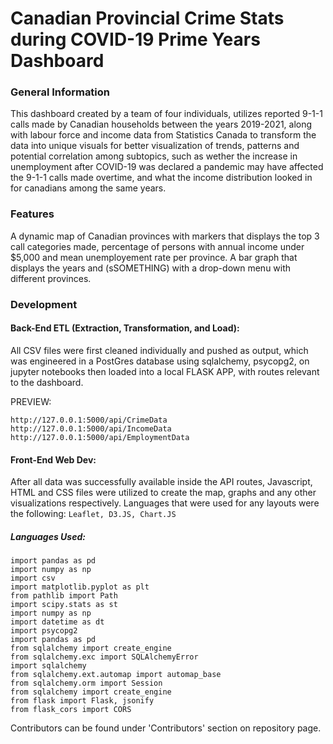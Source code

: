 # Canadian Provincial Crime Stats during COVID-19 Prime Years Dashboard

### General Information 

This dashboard created by a team of four individuals, utilizes reported 9-1-1 calls made by Canadian households between the years 2019-2021, along with labour force and income data from Statistics Canada to transform the data into unique visuals for better visualization of trends, patterns and potential correlation among subtopics, such as wether the increase in unemployment after COVID-19 was declared a pandemic may have affected the 9-1-1 calls made overtime, and what the income distribution looked in for canadians among the same years. 

### Features

A dynamic map of Canadian provinces with markers that displays the top 3 call categories made, percentage of persons with annual income under $5,000 and mean unemployement rate per province. A bar graph that displays the years and (sSOMETHING) with a drop-down menu with different provinces. 


### Development 

#### Back-End ETL (Extraction, Transformation, and Load):

All CSV files were first cleaned individually and pushed as output, which was engineered in a PostGres database using sqlalchemy, psycopg2, on jupyter notebooks then loaded into a local FLASK APP, with routes relevant to the dashboard.

PREVIEW:
```
http://127.0.0.1:5000/api/CrimeData
http://127.0.0.1:5000/api/IncomeData
http://127.0.0.1:5000/api/EmploymentData
```

#### Front-End Web Dev:

After all data was successfully available inside the API routes, Javascript, HTML and CSS files were utilized to create the map, graphs and any other visualizations respectively. Languages that were used for any layouts were the following: ```Leaflet, D3.JS, Chart.JS```

##### Languages Used:

```
import pandas as pd
import numpy as np
import csv 
import matplotlib.pyplot as plt
from pathlib import Path
import scipy.stats as st
import numpy as np
import datetime as dt
import psycopg2
import pandas as pd
from sqlalchemy import create_engine
from sqlalchemy.exc import SQLAlchemyError
import sqlalchemy
from sqlalchemy.ext.automap import automap_base
from sqlalchemy.orm import Session
from sqlalchemy import create_engine
from flask import Flask, jsonify
from flask_cors import CORS

```


Contributors can be found under 'Contributors' section on repository page. 
